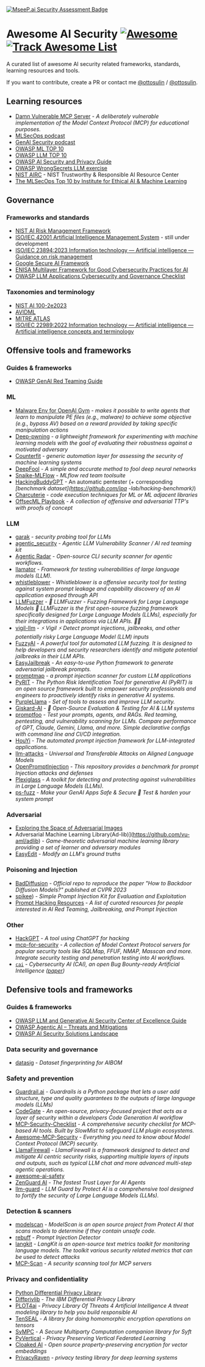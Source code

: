 [![MseeP.ai Security Assessment Badge](https://mseep.net/pr/ottosulin-awesome-ai-security-badge.png)](https://mseep.ai/app/ottosulin-awesome-ai-security)

# Awesome AI Security [![Awesome](https://cdn.rawgit.com/sindresorhus/awesome/d7305f38d29fed78fa85652e3a63e154dd8e8829/media/badge.svg)](https://github.com/sindresorhus/awesome) [![Track Awesome List](https://www.trackawesomelist.com/badge.svg)](https://www.trackawesomelist.com/ottosulin/awesome-ai-security)

A curated list of awesome AI security related frameworks, standards, learning resources and tools.

If you want to contribute, create a PR or contact me [@ottosulin](https://twitter.com/ottosulin) / [@ottosulin](https://mastodon.social/@ottosulin).

## Learning resources
* [Damn Vulnerable MCP Server](https://github.com/harishsg993010/damn-vulnerable-MCP-server) - _A deliberately vulnerable implementation of the Model Context Protocol (MCP) for educational purposes._
* [MLSecOps podcast](https://mlsecops.com/podcast)
* [GenAI Security podcast](https://podcasts.apple.com/ph/podcast/the-genai-security-podcast/id1782916580)
* [OWASP ML TOP 10](https://owasp.org/www-project-machine-learning-security-top-10/)
* [OWASP LLM TOP 10](https://owasp.org/www-project-top-10-for-large-language-model-applications/)
* [OWASP AI Security and Privacy Guide](https://owasp.org/www-project-ai-security-and-privacy-guide/)
* [OWASP WrongSecrets LLM exercise](https://wrongsecrets.herokuapp.com/challenge/32)
* [NIST AIRC](https://airc.nist.gov/Home) - NIST Trustworthy & Responsible AI Resource Center
* [The MLSecOps Top 10 by Institute for Ethical AI & Machine Learning](https://ethical.institute/security.html)

## Governance

### Frameworks and standards
* [NIST AI Risk Management Framework](https://airc.nist.gov/AI_RMF_Knowledge_Base/AI_RMF)
* [ISO/IEC 42001 Artificial Intelligence Management System](https://www.iso.org/standard/81230.html) - still under development
* [ISO/IEC 23894:2023 Information technology — Artificial intelligence — Guidance on risk management](https://www.iso.org/standard/77304.html)
* [Google Secure AI Framework](https://blog.google/technology/safety-security/introducing-googles-secure-ai-framework/)
* [ENISA Multilayer Framework for Good Cybersecurity Practices for AI](https://www.enisa.europa.eu/publications/multilayer-framework-for-good-cybersecurity-practices-for-ai)
* [OWASP LLM Applications Cybersecurity and Governance Checklist](https://genai.owasp.org/resource/llm-applications-cybersecurity-and-governance-checklist-english/)

### Taxonomies and terminology
* [NIST AI 100-2e2023](https://csrc.nist.gov/publications/detail/white-paper/2023/03/08/adversarial-machine-learning-taxonomy-and-terminology/draft)
* [AVIDML](https://avidml.org/taxonomy/)
* [MITRE ATLAS](https://atlas.mitre.org/)
* [ISO/IEC 22989:2022 Information technology — Artificial intelligence — Artificial intelligence concepts and terminology](https://www.iso.org/standard/74296.html)

## Offensive tools and frameworks

### Guides & frameworks
* [OWASP GenAI Red Teaming Guide](https://genai.owasp.org/initiatives/#ai-redteaming)

### ML
* [Malware Env for OpenAI Gym](https://github.com/endgameinc/gym-malware) - _makes it possible to write agents that learn to manipulate PE files (e.g., malware) to achieve some objective (e.g., bypass AV) based on a reward provided by taking specific manipulation actions_
* [Deep-pwning](https://github.com/cchio/deep-pwning) - _a lightweight framework for experimenting with machine learning models with the goal of evaluating their robustness against a motivated adversary_
* [Counterfit](https://github.com/Azure/counterfit) - _generic automation layer for assessing the security of machine learning systems_
* [DeepFool](https://github.com/lts4/deepfool) - _A simple and accurate method to fool deep neural networks_
* [Snaike-MLFlow](https://github.com/protectai/Snaike-MLflow) - _MLflow red team toolsuite_
* [HackingBuddyGPT](https://github.com/ipa-lab/hackingBuddyGPT.) - An automatic pentester (+ corresponding *[benchmark dataset](https://github.com/ipa
-lab/hacking-benchmark)*)
* [Charcuterie](https://github.com/moohax/Charcuterie) - _code execution techniques for ML or ML adjacent libraries_
* [OffsecML Playbook](https://wiki.offsecml.com) - _A collection of offensive and adversarial TTP's with proofs of concept_

### LLM
* [garak](https://github.com/leondz/garak/) - _security probing tool for LLMs_
* [agentic_security](https://github.com/msoedov/agentic_security/) - _Agentic LLM Vulnerability Scanner / AI red teaming kit_
* [Agentic Radar](https://github.com/splx-ai/agentic-radar) - _Open-source CLI security scanner for agentic workflows._
* [llamator](https://github.com/LLAMATOR-Core/llamator) - _Framework for testing vulnerabilities of large language models (LLM)._
* [whistleblower](https://github.com/Repello-AI/whistleblower) - _Whistleblower is a offensive security tool for testing against system prompt leakage and capability discovery of an AI application exposed through API_
* [LLMFuzzer](https://github.com/mnns/LLMFuzzer) - _🧠 LLMFuzzer - Fuzzing Framework for Large Language Models 🧠 LLMFuzzer is the first open-source fuzzing framework specifically designed for Large Language Models (LLMs), especially for their integrations in applications via LLM APIs. 🚀💥_
* [vigil-llm](https://github.com/deadbits/vigil-llm) - _⚡ Vigil ⚡ Detect prompt injections, jailbreaks, and other potentially risky Large Language Model (LLM) inputs_
* [FuzzyAI](https://github.com/cyberark/FuzzyAI) - _A powerful tool for automated LLM fuzzing. It is designed to help developers and security researchers identify and mitigate potential jailbreaks in their LLM APIs._
* [EasyJailbreak](https://github.com/EasyJailbreak/EasyJailbreak) - _An easy-to-use Python framework to generate adversarial jailbreak prompts._
* [promptmap](https://github.com/utkusen/promptmap) - _a prompt injection scanner for custom LLM applications_
* [PyRIT](https://github.com/Azure/PyRIT) - _The Python Risk Identification Tool for generative AI (PyRIT) is an open source framework built to empower security professionals and engineers to proactively identify risks in generative AI systems._
* [PurpleLlama](https://github.com/meta-llama/PurpleLlama) - _Set of tools to assess and improve LLM security._
* [Giskard-AI](https://github.com/Giskard-AI/giskard) - _🐢 Open-Source Evaluation & Testing for AI & LLM systems_
* [promptfoo](https://github.com/promptfoo/promptfoo) - _Test your prompts, agents, and RAGs. Red teaming, pentesting, and vulnerability scanning for LLMs. Compare performance of GPT, Claude, Gemini, Llama, and more. Simple declarative configs with command line and CI/CD integration._
* [HouYi](https://github.com/LLMSecurity/HouYi) - _The automated prompt injection framework for LLM-integrated applications._
* [llm-attacks](https://github.com/llm-attacks/llm-attacks) - _Universal and Transferable Attacks on Aligned Language Models_
* [OpenPromptInjection](https://github.com/liu00222/Open-Prompt-Injection) - _This repository provides a benchmark for prompt Injection attacks and defenses_
* [Plexiglass](https://github.com/safellama/plexiglass) - _A toolkit for detecting and protecting against vulnerabilities in Large Language Models (LLMs)._
* [ps-fuzz](https://github.com/prompt-security/ps-fuzz) - _Make your GenAI Apps Safe & Secure 🚀 Test & harden your system prompt_

### Adversarial
* [Exploring the Space of Adversarial Images](https://github.com/tabacof/adversarial)
* Adversarial Machine Learning Library(Ad-lib)](https://github.com/vu-aml/adlib) - _Game-theoretic adversarial machine learning library providing a set of learner and adversary modules_
* [EasyEdit](https://github.com/zjunlp/EasyEdit) - _Modify an LLM's ground truths_ 

### Poisoning and Injection
* [BadDiffusion](https://github.com/IBM/BadDiffusion) - _Official repo to reproduce the paper "How to Backdoor Diffusion Models?" published at CVPR 2023_
* [spikee](https://github.com/WithSecureLabs/spikee)) - _Simple Prompt Injection Kit for Evaluation and Exploitation_
* [Prompt Hacking Resources](https://github.com/PromptLabs/Prompt-Hacking-Resources) - _A list of curated resources for people interested in AI Red Teaming, Jailbreaking, and Prompt Injection_

### Other
* [HackGPT](https://github.com/NoDataFound/hackGPT) - _A tool using ChatGPT for hacking_
* [mcp-for-security](https://github.com/cyproxio/mcp-for-security) - _A collection of Model Context Protocol servers for popular security tools like SQLMap, FFUF, NMAP, Masscan and more. Integrate security testing and penetration testing into AI workflows._
* [`cai`](https://github.com/aliasrobotics/cai) - _Cybersecurity AI (CAI), an open Bug Bounty-ready Artificial Intelligence ([paper](https://arxiv.org/pdf/2504.06017))_


## Defensive tools and frameworks

### Guides & frameworks
* [OWASP LLM and Generative AI Security Center of Excellence Guide](https://genai.owasp.org/resource/llm-and-generative-ai-security-center-of-excellence-guide/)
* [OWASP Agentic AI – Threats and Mitigations](https://genai.owasp.org/resource/agentic-ai-threats-and-mitigations/)
* [OWASP AI Security Solutions Landscape](https://genai.owasp.org/ai-security-solutions-landscape/)

### Data security and governance
* [datasig](https://github.com/trailofbits/datasig) - _Dataset fingerprinting for AIBOM_ 

### Safety and prevention
* [Guardrail.ai](https://shreyar.github.io/guardrails/) - _Guardrails is a Python package that lets a user add structure, type and quality guarantees to the outputs of large language models (LLMs)_
* [CodeGate](https://codegate.ai) - _An open-source, privacy-focused project that acts as a layer of security within a developers Code Generation AI workflow_
* [MCP-Security-Checklist](https://github.com/slowmist/MCP-Security-Checklist) - _A comprehensive security checklist for MCP-based AI tools. Built by SlowMist to safeguard LLM plugin ecosystems._
* [Awesome-MCP-Security](https://github.com/Puliczek/awesome-mcp-security) - _Everything you need to know about Model Context Protocol (MCP) security._
* [LlamaFirewall](https://github.com/meta-llama/PurpleLlama/tree/main/LlamaFirewall) - _LlamaFirewall is a framework designed to detect and mitigate AI centric security risks, supporting multiple layers of inputs and outputs, such as typical LLM chat and more advanced multi-step agentic operations._
* [awesome-ai-safety](https://github.com/hari-sikchi/awesome-ai-safety)
* [ZenGuard AI](https://github.com/ZenGuard-AI/fast-llm-security-guardrails) - _The fastest Trust Layer for AI Agents_
* [llm-guard](https://github.com/protectai/llm-guard) - _LLM Guard by Protect AI is a comprehensive tool designed to fortify the security of Large Language Models (LLMs)._

### Detection & scanners
* [modelscan](https://github.com/protectai/modelscan) - _ModelScan is an open source project from Protect AI that scans models to determine if they contain unsafe code._
* [rebuff](https://github.com/woop/rebuff) - _Prompt Injection Detector_
* [langkit](https://github.com/whylabs/langkit) - _LangKit is an open-source text metrics toolkit for monitoring language models. The toolkit various security related metrics that can be used to detect attacks_
* [MCP-Scan](https://github.com/invariantlabs-ai/mcp-scan) - _A security scanning tool for MCP servers_

### Privacy and confidentiality
* [Python Differential Privacy Library](https://github.com/OpenMined/PyDP)
* [Diffprivlib](https://github.com/IBM/differential-privacy-library) - _The IBM Differential Privacy Library_
* [PLOT4ai](https://plot4.ai/) - _Privacy Library Of Threats 4 Artificial Intelligence A threat modeling library to help you build responsible AI_
* [TenSEAL](https://github.com/OpenMined/TenSEAL) - _A library for doing homomorphic encryption operations on tensors_
* [SyMPC](https://github.com/OpenMined/SyMPC) - _A Secure Multiparty Computation companion library for Syft_
* [PyVertical](https://github.com/OpenMined/PyVertical) - _Privacy Preserving Vertical Federated Learning_
* [Cloaked AI](https://ironcorelabs.com/products/cloaked-ai/) - _Open source property-preserving encryption for vector embeddings_
* [PrivacyRaven](https://github.com/trailofbits/PrivacyRaven) - _privacy testing library for deep learning systems_

